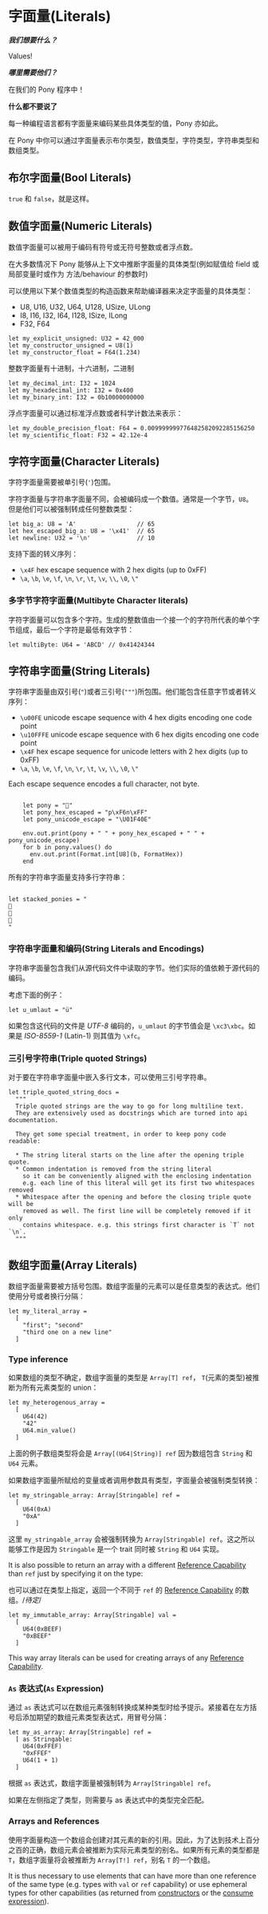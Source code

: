# 字面量(Literals)

***我们想要什么？***

Values!

***哪里需要他们？***

在我们的 Pony 程序中！

**什么都不要说了**

每一种编程语言都有字面量来编码某些具体类型的值，Pony 亦如此。

在 Pony 中你可以通过字面量表示布尔类型，数值类型，字符类型，字符串类型和数组类型。

## 布尔字面量(Bool Literals)

`true` 和 `false`，就是这样。

## 数值字面量(Numeric Literals)

数值字面量可以被用于编码有符号或无符号整数或者浮点数。

在大多数情况下 Pony 能够从上下文中推断字面量的具体类型(例如赋值给 field 或局部变量时或作为 方法/behaviour 的参数时)

可以使用以下某个数值类型的构造函数来帮助编译器来决定字面量的具体类型：

 * U8, U16, U32, U64, U128, USize, ULong
 * I8, I16, I32, I64, I128, ISize, ILong
 * F32, F64

```pony
let my_explicit_unsigned: U32 = 42_000
let my_constructor_unsigned = U8(1)
let my_constructor_float = F64(1.234)
```

整数字面量有十进制，十六进制，二进制

```pony
let my_decimal_int: I32 = 1024
let my_hexadecimal_int: I32 = 0x400
let my_binary_int: I32 = 0b10000000000
```

浮点字面量可以通过标准浮点数或者科学计数法来表示：

```pony
let my_double_precision_float: F64 = 0.009999999776482582092285156250
let my_scientific_float: F32 = 42.12e-4
```

## 字符字面量(Character Literals)

字符字面量需要被单引号(`'`)包围。

字符字面量与字符串字面量不同，会被编码成一个数值。通常是一个字节，`U8`。但是他们可以被强制转成任何整数类型：

```pony
let big_a: U8 = 'A'                 // 65
let hex_escaped_big_a: U8 = '\x41'  // 65
let newline: U32 = '\n'             // 10
```

支持下面的转义序列：

* `\x4F` hex escape sequence with 2 hex digits (up to 0xFF)
* `\a`, `\b`, `\e`, `\f`, `\n`, `\r`, `\t`, `\v`, `\\`, `\0`, `\"`

### 多字节字符字面量(Multibyte Character literals)

字符字面量可以包含多个字符。生成的整数值由一个接一个的字符所代表的单个字节组成，最后一个字符是最低有效字节：

```pony
let multiByte: U64 = 'ABCD' // 0x41424344
```

## 字符串字面量(String Literals)

字符串字面量由双引号(`"`)或者三引号(`"""`)所包围。他们能包含任意字节或者转义序列：

* `\u00FE` unicode escape sequence with 4 hex digits encoding one code point
* `\u10FFFE` unicode escape sequence with 6 hex digits encoding one code point
* `\x4F` hex escape sequence for unicode letters with 2 hex digits (up to 0xFF)
* `\a`, `\b`, `\e`, `\f`, `\n`, `\r`, `\t`, `\v`, `\\`, `\0`, `\"`

Each escape sequence encodes a full character, not byte.

```pony

    let pony = "🐎"
    let pony_hex_escaped = "p\xF6n\xFF"
    let pony_unicode_escape = "\U01F40E"

    env.out.print(pony + " " + pony_hex_escaped + " " + pony_unicode_escape)
    for b in pony.values() do
      env.out.print(Format.int[U8](b, FormatHex))
    end

```

所有的字符串字面量支持多行字符串：

```pony

let stacked_ponies = "
🐎
🐎
🐎
"
```

### 字符串字面量和编码(String Literals and Encodings)

字符串字面量包含我们从源代码文件中读取的字节。他们实际的值依赖于源代码的编码。

考虑下面的例子：

```pony
let u_umlaut = "ü"
```

如果包含这代码的文件是 *UTF-8* 编码的，`u_umlaut` 的字节值会是 `\xc3\xbc`。如果是 *ISO-8559-1* (Latin-1) 则其值为 `\xfc`。

### 三引号字符串(Triple quoted Strings)

对于要在字符串字面量中嵌入多行文本，可以使用三引号字符串。

```pony
let triple_quoted_string_docs =
  """
  Triple quoted strings are the way to go for long multiline text.
  They are extensively used as docstrings which are turned into api documentation.

  They get some special treatment, in order to keep pony code readable:

  * The string literal starts on the line after the opening triple quote.
  * Common indentation is removed from the string literal
    so it can be conveniently aligned with the enclosing indentation
    e.g. each line of this literal will get its first two whitespaces removed
  * Whitespace after the opening and before the closing triple quote will be
    removed as well. The first line will be completely removed if it only
    contains whitespace. e.g. this strings first character is `T` not `\n`.
  """
```

## 数组字面量(Array Literals)

数组字面量需要被方括号包围。数组字面量的元素可以是任意类型的表达式。他们使用分号或者换行分隔：

```pony
let my_literal_array =
  [
    "first"; "second"
    "third one on a new line"
  ]
```

### Type inference

如果数组的类型不确定，数组字面量的类型是 `Array[T] ref`， `T`(元素的类型)被推断为所有元素类型的 union：

```pony
let my_heterogenous_array =
  [
    U64(42)
    "42"
    U64.min_value()
  ]
```

上面的例子数组类型将会是 `Array[(U64|String)] ref` 因为数组包含 `String` 和 `U64` 元素。

如果数组字面量所赋给的变量或者调用参数具有类型，字面量会被强制类型转换：

```pony
let my_stringable_array: Array[Stringable] ref =
  [
    U64(0xA)
    "0xA"
  ]
```

这里 `my_stringable_array` 会被强制转换为 `Array[Stringable] ref`。这之所以能够工作是因为 `Stringable` 是一个 trait 同时被 `String` 和 `U64` 实现。

It is also possible to return an array with a different [Reference Capability](../capabilities/index.md) than `ref` just by specifying it on the type:

也可以通过在类型上指定，返回一个不同于 `ref` 的 [Reference Capability](../capabilities/index.md) 的数组。/*待定*/


```pony
let my_immutable_array: Array[Stringable] val =
  [
    U64(0xBEEF)
    "0xBEEF"
  ]
```

This way array literals can be used for creating arrays of any [Reference Capability](../capabilities/index.md).

### `As` 表达式(`As` Expression)

通过 `as` 表达式可以在数组元素强制转换成某种类型时给予提示。紧接着在左方括号后添加期望的数组元素类型表达式，用冒号分隔：

```pony
let my_as_array: Array[Stringable] ref =
  [ as Stringable:
    U64(0xFFEF)
    "0xFFEF"
    U64(1 + 1)
  ]
```

根据 `as` 表达式，数组字面量被强制转为 `Array[Stringable] ref`。

如果在左侧指定了类型，则需要与 as 表达式中的类型完全匹配。

### Arrays and References

使用字面量构造一个数组会创建对其元素的新的引用。因此，为了达到技术上百分之百的正确，数组元素会被推断为实际元素类型的别名。如果所有元素的类型都是 `T`，数组字面量将会被推断为 `Array[T!] ref`，别名 `T` 的一个数组。

It is thus necessary to use elements that can have more than one reference of the same type (e.g. types with `val` or `ref` capability) or use ephemeral types for other capabilities (as returned from [constructors](../types/classes.md#constructors) or the [consume expression](../capabilities/consume-and-destructive-read.md)).
